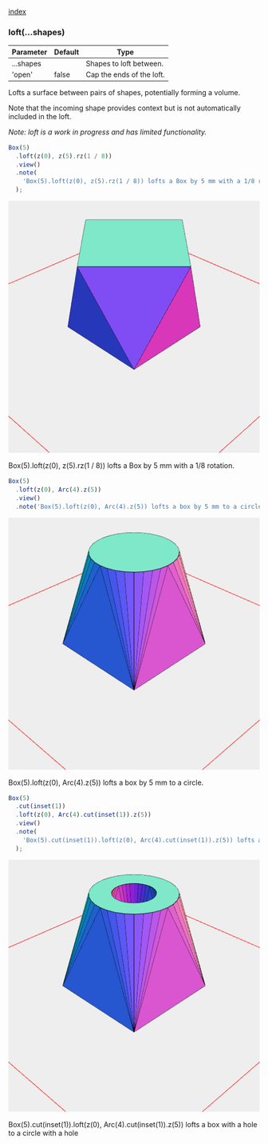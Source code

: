 [index](../../nb/api/index.md)
### loft(...shapes)
Parameter|Default|Type
---|---|---
...shapes||Shapes to loft between.
'open'|false|Cap the ends of the loft.

Lofts a surface between pairs of shapes, potentially forming a volume.

Note that the incoming shape provides context but is not automatically included in the loft.

_Note: loft is a work in progress and has limited functionality._

```JavaScript
Box(5)
  .loft(z(0), z(5).rz(1 / 8))
  .view()
  .note(
    'Box(5).loft(z(0), z(5).rz(1 / 8)) lofts a Box by 5 mm with a 1/8 rotation.'
  );
```

![Image](loft.md.$2.png)

Box(5).loft(z(0), z(5).rz(1 / 8)) lofts a Box by 5 mm with a 1/8 rotation.

```JavaScript
Box(5)
  .loft(z(0), Arc(4).z(5))
  .view()
  .note('Box(5).loft(z(0), Arc(4).z(5)) lofts a box by 5 mm to a circle.');
```

![Image](loft.md.$3.png)

Box(5).loft(z(0), Arc(4).z(5)) lofts a box by 5 mm to a circle.

```JavaScript
Box(5)
  .cut(inset(1))
  .loft(z(0), Arc(4).cut(inset(1)).z(5))
  .view()
  .note(
    'Box(5).cut(inset(1)).loft(z(0), Arc(4).cut(inset(1)).z(5)) lofts a box with a hole to a circle with a hole'
  );
```

![Image](loft.md.$4.png)

Box(5).cut(inset(1)).loft(z(0), Arc(4).cut(inset(1)).z(5)) lofts a box with a hole to a circle with a hole
